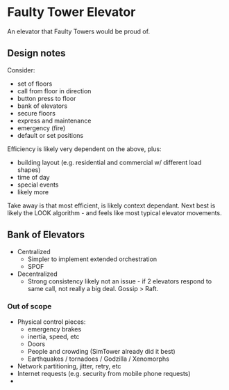 # Faulty Tower Elevator

An elevator that Faulty Towers would be proud of.

## Design notes

Consider:
- set of floors
- call from floor in direction
- button press to floor
- bank of elevators
- secure floors
- express and maintenance
- emergency (fire)
- default or set positions

Efficiency is likely very dependent on the above, plus:
  - building layout (e.g. residential and commercial w/ 
    different load shapes)
  - time of day
  - special events
  - likely more

Take away is that most efficient, is likely context dependant.
Next best is likely the LOOK algorithm - and feels like most
typical elevator movements.

## Bank of Elevators

- Centralized
  - Simpler to implement extended orchestration
  - SPOF
- Decentralized
  - Strong consistency likely not an issue - if 2 elevators respond
    to same call, not really a big deal.  Gossip > Raft.

### Out of scope

- Physical control pieces:
  - emergency brakes
  - inertia, speed, etc
  - Doors
  - People and crowding (SimTower already did it best)
  - Earthquakes / tornadoes / Godzilla / Xenomorphs
- Network partitioning, jitter, retry, etc
- Internet requests (e.g. security from mobile phone requests)
- 